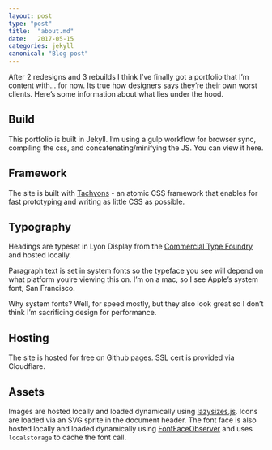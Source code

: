 ```yaml
---
layout: post
type: "post"
title:  "about.md"
date:   2017-05-15
categories: jekyll
canonical: "Blog post"
---
```


After 2 redesigns and 3 rebuilds I think I’ve finally got a portfolio that I’m content with… for now.  Its true how designers says they’re their own worst clients. Here’s some information about what lies under the hood.

## Build
This portfolio is built in Jekyll. I’m using a gulp workflow for browser sync, compiling the css, and concatenating/minifying the JS. You can view it here.

## Framework
The site is built with [Tachyons](http://tachyons.io/)  - an atomic CSS framework that enables for fast prototyping and writing as little CSS as possible.  

## Typography
Headings are typeset in Lyon Display from the [Commercial Type Foundry](https://commercialtype.com/catalog/lyon/lyon_display)  and hosted locally.

Paragraph text is set in system fonts so the typeface you see will depend on what platform you’re viewing this on. I’m on a mac, so I see Apple’s system font, San Francisco.

Why system fonts? Well, for speed mostly, but they also look great so I don’t think  I’m sacrificing design for performance.

## Hosting
The site is hosted for free on Github pages. SSL cert is provided via Cloudflare.

## Assets
Images are hosted locally and loaded dynamically using [lazysizes.js](https://github.com/aFarkas/lazysizes).  Icons are loaded via an SVG sprite in the document header.  The font face is also hosted locally and loaded dynamically using [FontFaceObserver](https://github.com/bramstein/fontfaceobserver) and uses `localstorage` to cache the font call.
